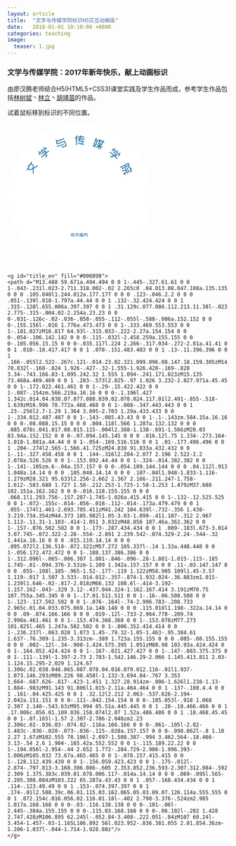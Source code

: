 ```yaml
---
layout: article
title:  "文学与传媒学院标识H5交互动画版"
date:   2018-01-01 10:10:00 +0800
categories: teaching
image:
  teaser: 1.jpg
---
```

<head>

  <meta charset="UTF-8">

  <title>文学与传媒学院：2017年新年快乐</title>

  <style>
#bg_wheel{
    animation-play-state: paused;
}
#bg_wheel:hover{
    animation-play-state: running;
}
#bg_wheel:hover {
	-webkit-animation: wheeling 12s linear alternate infinite;
   -moz-animation: wheeling 12s linear alternate infinite;
   animation: wheeling 12s linear alternate infinite;
}
@keyframes wheeling {
   0% {
       -webkit-transform: rotate(0deg);
       -webkit-transform-origin: 50% 50%;
       -moz-transform: rotate(0deg);
       -moz-transform-origin: 50% 50%;
       transform: rotate(0deg);
       transform-origin: 50% 50%;
    }
    100% {
       -webkit-transform: rotate(-360deg);
       -webkit-transform-origin: 50% 50%;
       -moz-transform: rotate(-360deg);
       -moz-transform-origin: 50% 50%;
       transform: rotate(-360deg);
       transform-origin: 50% 50%;
    }
}

g#bell:hover {
    animation-play-state: paused;
}
g#bell {
    animation-play-state: running;
    -webkit-animation: swinging 1s ease-in-out alternate infinite;
    -moz-animation: swinging 1s ease-in-out alternate infinite;
    animation: swinging 1s ease-in-out alternate infinite;
}
@keyframes swinging {
    0% {
       -webkit-transform: rotate(3deg);
       -webkit-transform-origin: top center;
       -moz-transform: rotate(3deg);
       -moz-transform-origin: top center;
       transform: rotate(3deg);
       transform-origin: top center;
    }
    100% {
       -webkit-transform: rotate(-3deg);
       -webkit-transform-origin: top center;
       -moz-transform: rotate(-3deg);
       -moz-transform-origin: top center;
       transform: rotate(-3deg);
       transform-origin: top center;
    }
}

#gg > stop:nth-child(3) {
    -webkit-animation: waves 4s ease-in-out alternate infinite;
    -moz-animation: waves 4s ease-in-out alternate infinite;
    animation: waves 4s ease-in-out alternate infinite;
}

@keyframes waves {
    0% {
        stop-color: #0d90e1; /*	hsl(203, 89%, 47%) */
    }
    50% {
         stop-color: #0a67a1; /*	hsl(203, 88%, 34%) */
    }
    100% {
         stop-color: #0d90e1;
    }
}
#gg > stop:nth-child(2) {
    -webkit-animation: waves2 4s ease-in-out alternate infinite;
    -moz-animation: waves2 4s ease-in-out alternate infinite;
    animation: waves2 4s ease-in-out alternate infinite;
}

@keyframes waves2 {
    0% {
        stop-color: #0d90e1;
    }
    50% {
         stop-color: #ffffff;
    }
    100% {
         stop-color: #0d90e1;
    }
}

#nfu:hover {
    transform: scale(2); 
}


g#title_zh, g#title_en {
    -webkit-animation: fill_shift 3s linear alternate infinite;
    -moz-animation: fill_shift 3s linear alternate infinite;
    animation: fill_shift 3s linear alternate infinite;
}

@keyframes fill_shift {
    /* lighter 0d90e1  #0a67a1 hsla(203, 88%, 34%, 1.0)  darker #043350 */
    0% {
    fill: hsla(203, 88%, 34%, 1.0);
    }
    50% {
    fill: hsla(23, 88%, 34%, 1.0);
    }
    100% {
    fill: hsla(-157, 88%, 34%, 1.0);
    }
}

  
  </style>
</head>

<body>
<h3>文学与传媒学院：2017年新年快乐，献上动画标识</h3>
<p>由廖汉腾老师结合H5(HTML5+CSS3)课堂实践及学生作品而成，参考学生作品包括<a href="https://treeice.github.io">林树斌</a>丶<a href="http://www.elpsycongroo.cc/">林立</a>丶<a href="https://hujingyin.github.io">胡靖茵</a>的作品。</p>
<p>试着鼠标移到标识的不同位置。</p>
<div id="wcylogo" >
<svg xmlns="http://www.w3.org/2000/svg" viewBox="0 0 120 120" width="65%">
<defs>
        <radialGradient id = "gg" cx = "50%" cy = "60%" r = "50%">
            <stop stop-color = "#0d90e1" offset = "0%"/>
            <stop stop-color = "#0a67a1" offset = "50%"/>
            <stop stop-color = "#043350" offset = "100%"/>
        </radialGradient>
</defs>
<circle id="bg_circle_only" cx="60" cy="60" r="60" fill="#fff"/>
<g id="nfu" fill="#006098">
	<path d="M54.652 92.049v.28l1.303.003-.004 2.216-1.302-.002-.002.431-.34-.002v-.43L53 94.545l.008-2.218 1.303.004.002-.285zm-.343 2.188l.004-1.609h-.964v1.607zm.343-1.607l-.002 1.609h.938l.004-1.609zM59.64 92.952l-1.328-.004-.004.435 1.377 1.372-.272.23-1.288-1.283-1.258 1.28-.272-.213 1.346-1.386v-.435h-1.3v-.33h1.3v-.582l.372.002v.58l1.327.006zM60.64 94.985h-.358l.002-2.163 1.329.004v-.314l-1.342-.002v-.308l1.342.002.002-.146.36.004-.002.142h1.37v.312l-1.37-.004-.002.314h1.344l-.007 2.166h-.542v-.319h.188l.002-1.531-2.316-.002zm1.34-.65l.745.002.003.31-.748-.002v.345l-.36-.005v-.34l-.751-.002v-.31h.751l.004-.287h-.729v-.308l1.027.004.363-.417.34.067-.297.35.37-.002v.308h-.718zm-.612-1.014l.276.231-.346.07-.287-.235zM64.684 93.578l-.428 1.414-.315-.104.445-1.529.062-.71h-.505l.002-.316 1.449.002-.133-.255.352-.08.158.335H67v.317l-2.215-.002-.043.612 2.183.004L66.84 95l-.782-.004-.017-.316.466.002.068-1.104z"/>
</g>
<g id="title">
	<g id="title_zh" fill="#006098">
	<path d="M21.3 42.468l-.062-3.922-1.97 1.127-1.956-1.115-.743 1.31-.569-.325 4.039-7.123.571.324-.743 1.31 1.957 1.115.044 2.274 3.392-1.957.323.563-3.708 2.133.068 4.276zm-3.262-6.63L17 36.11l-.155-.647 1.032-.272zm3.145-.278l-1.642-.935-1.906 3.36 1.642.935 1.948-1.106zM26.993 24.648l-1.23-.134.082-.642 1.23.134zm.137 2.343l-1.102-1.316 6.014-5.053 1.073 1.279-.503.424-.65-.778-5.01 4.209.683.812zm1.944-4.091l-1.229-.133.081-.642 1.23.136zm-.923 3.018l3.588-3.016.562.672-.308 1.691 2.437-2.05.42.507-2.749 2.31 1.386 1.658-1.6 1.346-.42-.506 1.096-.921-.966-1.153-3.01 2.529-.422-.506 3.032-2.546.365-2.023-2.989 2.51zm2.074-4.556l.083-1.238.643.031-.08 1.236zM41.043 14.054l.17.995 6.063-2.145.22.62-6.168 2.182.248 1.393.04.113 6.315-2.235 1.572 4.462-4.012 1.419-.219-.62 3.394-1.203-1.135-3.219-6.316 2.234-.266-.759-.544-3.127zm.077 5.59l5.927-2.097.22.618-5.93 2.099zM58.784 10.88l-.668.905-.105 6.721-.656-.012.09-5.817-.68.903-.522-.4 2.028-2.697zm2.893-.245l-.285.814 2.771.045-.012.656-2.988-.046-.38 1.092 3.506.055-.01.657-3.725-.057-.364 1.044-.002.128 3.49.053-.013.932-1.408 1.432 1.553.324-.138.638-4.796-1.016.146-.636 2.472.52 1.51-1.547-3.481-.053.012-.903.325-.928-1.102-.018.01-.656 1.32.02.381-1.091-1.53-.023.01-.657 1.75.025.36-1.024zM74.699 12.744l-.515 1.317 1.756.69-.24.614-.4-.16-1.377 3.52-.819.394.528 1.348-.602.235-.516-1.305-1.264.602-.282-.583 1.311-.622-.325-.844 1.378-3.518-.414-.165.239-.612.413.165.519-1.317zm-1.297 5.514l1.287-3.291-.743-.294-1.291 3.29.215.553zm2.172 3.502l.742-1.904-2.038.913-.269-.593 2.17-.966-1.7-.665.24-.612 2.037.801.28-.713-1.325-.52 1.007-2.568-.711-.282.236-.61.713.28.259-.663.612.239-.258.663 2.018.795.259-.663.61.24-.259.664.714.277-.24.614-.712-.28-1.005 2.568-1.31-.516-.277.714 2.019.797-.239.61-1.681-.66.928 2.18-.597.254-.871-2.058L76.181 22zm3.01-3.838l.767-1.957-2.018-.793-.77 1.955zm-.682-.632l-.499-1.148.59-.259.498 1.15zM88.296 23.68l3.495 3.129-.581.654-1.717-.065 2.372 2.124-.438.49-2.677-2.396-1.439 1.613-1.557-1.394.438-.487 1.067.954 1.003-1.123-2.931-2.624.438-.49 2.953 2.639 2.048.072-2.91-2.605zm-1.206-.857l1.144-1.28 5.854 5.24-1.112 1.248-.49-.44.676-.756-4.877-4.363-.703.789zm2.292-.472l-.043-1.24.647-.011.043 1.241zm2.027 1.812l-.044-1.238.643-.01.048 1.238zm1.685.923l1.234-.098.062.643-1.232.098zM93.967 36.989l7-3.683 1.092 2.085-2.016 1.061-1.307-.023.291.559-3.04 1.6-.597-1.14.58-.307.293.56 1.88-.99-.329-.621.592-.312 1.47.021 1.297-.682-.481-.924-6.422 3.379zm6.333 5.587l-.629-1.197-1.952 1.028.148.282.88-.162.125.647-1.364.241-.675-1.285 2.534-1.333-.645-1.228-1.84.97-1.22-.546.253-.597.939.416 1.565-.824-.49-.939.579-.305 2.371 4.525zm1.12-1.001l-2.038-3.889.581-.305 2.039 3.887zm-1.086-4.606l1.455-.765.956 1.827.78-.412.305.584-.782.412.952 1.819-1.419.744-.306-.581.84-.441-1.603-3.063-.873.459z"/>
	</g>

	<g id="title_en" fill="#006098">
	<path d="M13.488 59.671a.494.494 0 0 1-.445-.327.61.61 0 0 1-.043-.231l.023-2.711.318.002-.02 2.265c0 .04.013.08.047.108a.135.135 0 0 0 .105.048l1.244.012a.177.177 0 0 0 .123-.046.2.2 0 0 0 .051-.139l.018-1.797a.44.44 0 0 1 .132-.32.424.424 0 0 1 .315-.128l.655.006a.397.397 0 0 1 .31.129c.077.086.112.213.11.38l-.023 2.775-.315-.004.02-2.254a.23.23 0 0 0-.031-.126c-.02-.036-.058-.055-.112-.055l-.588-.006a.152.152 0 0 0-.155.156l-.016 1.776a.473.473 0 0 1-.333.469.553.553 0 0 1-.181.027zM16.817 64.93l-.315.033-.222-2.27a.154.154 0 0 0-.054-.106.142.142 0 0 0-.115-.032l-2.458.259a.155.155 0 0 0-.105.056.15.15 0 0 0-.035.117l.224 2.266-.317.034-.272-2.81a.41.41 0 0 1 .018-.18.417.417 0 0 1 .078-.151.483.483 0 0 1 .13-.11.396.396 0 0 1 .166-.055l2.522-.267c.121-.014.23.02.321.099.096.08.147.18.159.305zM14.431 70.832l-.168-.824 1.926-.427-.32-1.555-1.926.428-.169-.828 3.34-.743.166.83-1.095.242.32 1.555 1.094-.241.171.823zM15.135 73.468a.469.469 0 0 1 .283-.573l2.825-.97 1.026 3.232-2.827.971a.45.45 0 0 1-.172.022.461.461 0 0 1-.29-.15.422.422 0 0 1-.087-.154zm.566.219a.16.16 0 0 0-.1.196l.427 1.342c.014.04.038.07.077.088.039.02.078.024.117.01l2.491-.855-.518-1.639zM16.996 78.772a.468.468 0 0 1-.008-.347.443.443 0 0 1 .23-.256l2.7-1.29 1.364 3.095-2.703 1.29a.433.433 0 0 1-.334.012.487.487 0 0 1-.143-.085.43.43 0 0 1-.1-.143zm.584.15a.16.16 0 0 0-.08.088.15.15 0 0 0 .004.118l.566 1.287a.132.132 0 0 0 .085.078c.041.017.08.015.115-.004l2.388-1.138-.691-1.566zM20.03 83.94a.152.152 0 0 0-.07.094.145.145 0 0 0 .016.12l.75 1.334-.273.164-1.018-1.801a.44.44 0 0 1-.054-.169.516.516 0 0 1 .01-.177.496.496 0 0 1 .204-.274l2.565-1.566.41.725zM24.838 91.833a.432.432 0 0 1-.11-.327.458.458 0 0 1 .144-.316l2.204-2.077 2.196 2.522-2.2 2.078a.526.526 0 0 1-.153.092.44.44 0 0 1-.324-.014.382.382 0 0 1-.141-.105zm.6-.04a.157.157 0 0 0-.054.109.144.144 0 0 0 .04.112l.913 1.048a.14.14 0 0 0 .105.048.14.14 0 0 0 .107-.04l1.948-1.833-1.116-1.279zM28.321 95.633l2.256-2.662 2.367 2.166-.211.247-1.758-1.612-.583.688 1.727 1.58-.212.253-1.725-1.58-1.253 1.479zM37.608 102.151a.162.162 0 0 0-.016.118.155.155 0 0 0 .068.1l1.293.756-.157.287-1.745-1.026a.415.415 0 0 1-.132-.12.525.525 0 0 1-.072-.155c-.014-.056-.018-.112-.014-.173a.479.479 0 0 1 .055-.174l1.461-2.693.705.411zM41.242 104.639l-.732-.356 1.438-3.219.734.354zM44.373 105.982l1.05-3.03-1.099-.411.107-.312 2.967 1.113-.11.31-1.103-.414-1.051 3.032zM48.856 107.46a.362.362 0 0 1-.157-.076.502.502 0 0 1-.173-.287.434.434 0 0 1 .009-.183l.673-3.014 3.07.745-.072.322-2.28-.554-.2.891 2.239.542-.074.329-2.24-.544-.32 1.441a.16.16 0 0 0 .015.119.14.14 0 0 0 .095.072l2.136.518-.072.322zM57.272 105.337l-.14 1.33a.448.448 0 0 1-.056.172.472.472 0 0 1-.108.137.386.386 0 0 1-.312.096l-.065-.006.307 1.801-.846-.096-.28-1.801-1.015-.115-.185 1.745-.81-.094.376-3.53zm-1.109 1.342a.157.157 0 0 0 .11-.03.147.147 0 0 0 .055-.108l.105-.965-1.52-.177-.119 1.122zM58.905 109l1.45-3.57 1.119-.017 1.507 3.533-.914.012-.357-.874-1.932.024-.36.883zm1.015-1.239l1.646-.02-.817-2.018zM66.132 108.6l-.414-3.192-1.157.162-.043-.329 3.12-.437.044.324-1.162.167.414 3.191zM70.75 107.755a.345.345 0 0 1-.17.01.511.511 0 0 1-.16-.06.508.508 0 0 1-.123-.117.502.502 0 0 1-.076-.164l-.74-2.996.783-.208.733 2.965c.01.04.033.075.069.1a.148.148 0 0 0 .115.018l1.198-.322a.14.14 0 0 0 .09-.074.166.166 0 0 0 .019-.12l-.733-2.964.778-.209.74 2.998a.461.461 0 0 1-.153.474.368.368 0 0 1-.153.078zM77.273 101.825l.465 1.247a.502.502 0 0 1-.006.352.414.414 0 0 1-.236.237l-.063.028 1.073 1.45-.79.32-1.05-1.463-.95.384.61 1.637-.76.309-1.235-3.313zm-.389 1.723a.155.155 0 0 0 .085-.08.155.155 0 0 0 .002-.12l-.34-.908-1.424.575.395 1.051zM80.98 103.93a.424.424 0 0 1-.164.052.424.424 0 0 1-.167-.021.427.427 0 0 1-.147-.083.375.375 0 0 1-.111-.139l-1.397-2.73 2.783-1.542.146.29-2.066 1.145.413.811 2.03-1.124.15.295-2.029 1.124.67 1.306c.02.038.046.065.087.078.04.016.079.012.116-.01l1.937-1.073.146.293zM89.226 98.458l-1.132-3.694.84-.767 3.353 1.664-.687.626-.817-.423-1.451 1.327.28.914zm-.006-1.626l1.238-1.13-1.884-.983zM91.143 91.806l1.815-2.11a.464.464 0 0 1 .137-.108.4.4 0 0 1 .161-.04.425.425 0 0 1 .32.12l2.212 2.063-.537.626-2.194-2.042a.151.151 0 0 0-.111-.042.154.154 0 0 0-.105.053l-.918 1.068 2.307 2.148-.543.63zM95.994 85.51a.445.445 0 0 1 .28-.18.466.466 0 0 1 .17.006c.056.01.109.036.158.074l2.07 1.52a.486.486 0 0 1 .18.468.45.45 0 0 1-.07.165l-1.57 2.307-2.786-2.048zm2.23 2.306c.02-.036.03-.074.02-.116a.166.166 0 0 0-.061-.105l-2.02-1.483c-.036-.028-.073-.036-.115-.028a.157.157 0 0 0-.098.062l-.8 1.18 2.27 1.67zM102.555 78.106l-2.097-1.508.387-.994 3.462.564-.18.466-3.13-.54 2.6 1.904-.165.42a.552.552 0 0 1-.115.189.22.22 0 0 1-.194.056l-2.954-.44 2.652 1.772-.284.729-2.906-1.996.393-1.006zM105.032 73.67a.465.465 0 0 1-.078.157.415.415 0 0 1-.128.112.439.439 0 0 1-.156.059.423.423 0 0 1-.175-.012l-2.874-.797.813-3.168.306.086-.605 2.353.852.236.593-2.307.312.084-.592 2.309 1.375.383c.039.01.078.006.117-.014a.14.14 0 0 0 .069-.095l.565-2.205.308.084zM103.222 65.287a.43.43 0 0 1 .057-.168.434.434 0 0 1 .114-.123.49.49 0 0 1 .153-.074.397.397 0 0 1 .174-.01l2.508.39c.06.01.115.03.162.065.05.03.09.07.126.114a.555.555 0 0 1 .072.154c.016.056.02.116.01.18l-.402 2.798-3.376-.524zm2.985 1.017a.168.168 0 0 0-.03-.116.138.138 0 0 0-.101-.06l-2.445-.384a.155.155 0 0 0-.115.03.168.168 0 0 0-.06.102l-.202 1.428 2.747.428zM106.895 62.245l-.052.84-3.408-.222.051-.84zM107 60.24l-3.454-1.457-.03-1.165L106.892 56l.023.952-.836.381.055 2.01.854.36zm-1.206-1.037l-.044-1.714-1.928.88z"/>
	</g>
</g>

<g id="wave_word" fill="url(#gg)">
    <path id="wave_word_left" d="M39.748 30.87c3.316-2.216 9.106-4.376 11.734-4.627.479-1.58 1.24-3.839 2.018-5.243-19.01 1.736-33.966 18.918-34 39.888-.016 9.043 2.747 17.39 7.41 24.112-12.617-35.765 5.877-49.467 12.838-54.13"/>
    <path id="wave_word_right" d="M100.5 61.651c.04-20.4-14.67-37.358-34-40.651.765 1.495 1.535 3.644 2.02 5.125 2.747.667 9.581 3.635 12.87 6.456C88.807 38.948 105.632 53.52 93.233 85c4.568-6.627 7.25-14.672 7.267-23.349"/>
</g>

<g id="bg_wheel"> 
    <circle id="bg_circle" cx="60" cy="60" r="60" fill="#fff" fill-opacity="0"/>
	<g id="wheel">
		<path id="wheel_outer" d="M116.97 58.148c-.476-14.564-6.422-28.245-16.738-38.524C89.966 9.394 76.353 3.505 61.912 3.029a61.552 61.552 0 0 0-3.77 0c-15.209.5-29.322 6.886-39.737 17.993C7.997 32.139 2.535 46.632 3.031 61.848c.476 14.566 6.416 28.246 16.736 38.524 10.269 10.229 23.877 16.124 38.324 16.597 1.242.04 2.511.044 3.76-.004 15.221-.488 29.328-6.884 39.735-17.987 10.417-11.11 15.87-25.611 15.384-40.83m-1.514 2.825c-.03 1.234-.065 2.506-.19 3.763a55.224 55.224 0 0 1-.498 4.113l-.066.42-2.274-.363.055-.404.13-.879c.055-.369.11-.758.156-1.134l-.614-.067c-.165 1.278-.342 2.579-.62 3.87-.235 1.25-.56 2.584-1.008 4.158l.598.174c.158-.528.29-1.067.424-1.597l.19-.763 2.235.547-.097.406c-.271 1.222-.648 2.44-1.007 3.612l-.112.373-.434-.136.428.155-.257.732c-.36 1.037-.736 2.112-1.192 3.15l-.157.376-2.139-.874.171-.4c.262-.605.509-1.238.731-1.868l-.575-.205c-.42 1.174-.909 2.328-1.51 3.664l-.404-.184.404.189a59.396 59.396 0 0 1-1.923 3.801l.53.302c.187-.336.367-.677.546-1.01.13-.26.272-.518.41-.774l.197-.36 2.048 1.047-.192.382a55.048 55.048 0 0 1-2.078 3.694 50.01 50.01 0 0 1-2.295 3.454l-.24.336-1.89-1.345.269-.343c.334-.442.646-.915.939-1.377.068-.091.132-.184.19-.284l-.509-.33a50.773 50.773 0 0 1-2.492 3.456l-.493-.38.493.38a58.21 58.21 0 0 1-2.769 3.25l.447.41 1.626-1.815 1.75 1.505-.283.324c-.847.956-1.838 2.081-2.897 3.11v-.006c-.952.982-1.961 1.887-2.943 2.755l-.318.279-1.52-1.756.331-.276c.4-.329.788-.688 1.159-1.04.107-.104.216-.203.327-.308l-.418-.435a61.418 61.418 0 0 1-2.993 2.593 67.51 67.51 0 0 1-3.41 2.514l.337.502c.123-.083.239-.166.364-.249.425-.292.868-.59 1.28-.9l.34-.254 1.38 1.868-.848.6c-.948.662-1.926 1.356-2.946 1.963-1.005.657-2.074 1.24-3.103 1.81l-.846.462-1.076-2.042 2.137-1.183-.311-.522c-1.069.599-2.28 1.26-3.521 1.83-1.463.7-2.72 1.239-3.908 1.68l.214.578c.618-.236 1.25-.475 1.86-.753l.393-.178.9 2.127-.373.168c-1.25.566-2.563 1.023-3.828 1.473l-.146.047-.116-.339.108.34a49.34 49.34 0 0 1-3.975 1.167l-.402.104-.573-2.228.395-.112c.283-.08.57-.152.855-.231.367-.09.738-.182 1.108-.296l-.185-.598c-1.614.472-2.907.799-4.125 1.042-1.246.276-2.596.495-4.21.7l.072.615c.544-.065 1.08-.15 1.613-.238l.793-.123.371 2.272-.402.075c-1.218.22-2.462.352-3.67.48l-.542.056v-.008c-.296.026-.587.046-.88.067-1.038.07-2.111.146-3.175.134l-.412-.004-.037-2.311.441.008c.658.006 1.34-.029 2-.067l-.038-.607c-1.195.07-2.402.067-3.574.067l-.361-.004v.002a59.802 59.802 0 0 1-4.253-.27l-.064.607.438.038c.526.049 1.049.101 1.567.138l.427.026-.151 2.317-.437-.038c-.32-.03-.632-.059-.956-.082-1.028-.09-2.095-.176-3.148-.355v.01c-1.312-.172-2.614-.434-3.88-.686l-.62-.122.493-2.258 2.388.466.11-.599c-1.287-.247-2.597-.503-3.887-.856-1.565-.406-2.874-.795-4.077-1.224l-.196.58c.666.236 1.29.445 1.906.615l.412.118-.672 2.208-.398-.112c-1.195-.337-2.37-.773-3.509-1.197l-.505-.19.144-.395-.159.39c-1.156-.466-2.497-1.022-3.793-1.664l-.38-.185 1.002-2.065.373.167.672.314c.379.183.77.376 1.164.532l.243-.564a45.46 45.46 0 0 1-3.83-1.863 42.683 42.683 0 0 1-3.675-2.164l-.338.518c.57.381 1.154.722 1.716 1.053l.37.215-1.177 1.982-.367-.203c-1.082-.624-2.118-1.314-3.13-2l-.367-.248-.012.006-.595-.443c-.898-.649-1.828-1.328-2.693-2.067l-.315-.268 1.453-1.783.325.274c.483.39 1.02.832 1.579 1.242l.369-.497a46.043 46.043 0 0 1-3.07-2.51 53.328 53.328 0 0 1-3.07-2.916l-.445.432c.272.27.538.545.814.806.21.203.424.41.63.613l.293.3-1.597 1.653-.303-.29a53.94 53.94 0 0 1-2.88-2.976l.367-.335-.373.329c-.923-1.043-1.826-2.083-2.655-3.185l-.25-.33 1.838-1.416.25.35c.39.536.828 1.047 1.256 1.548l.002.006.466-.387c-.802-.951-1.554-1.953-2.43-3.136l.396-.28-.395.28a58.013 58.013 0 0 1-2.337-3.566l-.528.302 1.288 2.073-1.936 1.264-.427-.679c-.667-1.077-1.353-2.183-1.96-3.321h-.003c-.59-1.027-1.098-2.106-1.589-3.143l-.451-.96 2.122-.95.165.39c.208.469.452.946.676 1.408.068.134.132.269.196.396l.542-.274c-.564-1.104-1.102-2.323-1.754-3.877l.423-.178-.425.166a62.817 62.817 0 0 1-1.423-4.006l-.577.168c.05.143.092.282.131.428.161.499.318 1 .493 1.493l.14.394-2.192.775-.354-1.07c-.348-1.067-.707-2.17-.99-3.294l.003.008c-.336-1.176-.588-2.365-.833-3.529l-.194-.935 2.268-.428.507 2.382.595-.142c-.274-1.272-.544-2.562-.727-3.867-.243-1.618-.397-2.972-.473-4.228l-.617.038c.04.607.097 1.25.195 1.996l.047.426-2.296.248-.057-.408c-.132-1.035-.189-2.083-.245-3.092-.02-.352-.037-.696-.061-1.039l.428-.026-.433.002c0-.376.002-.75-.004-1.122-.016-.984-.027-2.008.036-3.023l.027-.404 2.315.085-.039.434a38.62 38.62 0 0 0-.045 2.012l.614-.008c-.01-1.29.069-2.594.153-3.852l.002-.104.38.022-.38-.026c.103-1.294.266-2.678.505-4.23l-.601-.109-.36 2.415-2.283-.278.15-1.091c.168-1.158.341-2.345.592-3.514.196-1.089.474-2.175.742-3.223.079-.27.146-.538.212-.81l.103-.418 2.235.627-.108.408c-.143.5-.267 1.01-.389 1.523-.039.142-.072.288-.105.428l.589.138c.309-1.26.684-2.611 1.156-4.098l.442.143-.442-.154c.546-1.59 1.014-2.842 1.5-3.989l-.566-.235c-.05.135-.115.278-.165.413-.202.476-.41.968-.583 1.45l-.144.403-2.173-.824.32-.803c.436-1.13.9-2.28 1.443-3.398.542-1.216 1.18-2.4 1.797-3.548l.278-.518 2.011 1.118-1.133 2.156.544.27c.624-1.177 1.245-2.335 1.943-3.457a46.524 46.524 0 0 1 2.344-3.515l-.497-.37c-.4.552-.79 1.088-1.145 1.65l-.23.365-1.92-1.292.224-.35c.65-1.011 1.382-1.982 2.097-2.924l.328-.431.316.24-.311-.248a54.62 54.62 0 0 1 2.678-3.163l.287-.302 1.697 1.545-.265.31a30.98 30.98 0 0 1-.585.653c-.258.28-.52.565-.763.863l.478.398c.815-.962 1.702-1.965 2.67-2.922.905-.945 1.923-1.9 3.11-2.922l-.401-.474c-.414.35-.818.727-1.214 1.091l-.59.55-1.57-1.682.298-.292c.896-.855 1.852-1.658 2.78-2.433l.426-.355.25.298-.238-.311.618-.468c.872-.674 1.776-1.36 2.716-1.983l.35-.227 1.304 1.903-.352.24c-.538.363-1.104.742-1.644 1.161l.375.492a43.133 43.133 0 0 1 3.515-2.392 45.454 45.454 0 0 1 3.71-2.102l-.282-.563c-.383.188-.762.404-1.13.61-.209.12-.427.239-.645.359l-.363.199-1.131-2 .363-.219c1.194-.681 2.427-1.29 3.69-1.909l.029-.016a.135.135 0 0 0 .049-.02l.57-.256c1.025-.458 2.088-.933 3.176-1.315l.385-.14.82 2.165-.408.145c-.64.222-1.268.485-1.856.742l.242.56c1.221-.533 2.48-.98 3.676-1.4 1.213-.417 2.523-.796 4.086-1.202l-.146-.594-2.353.624-.642-2.217 1.106-.292c1.081-.29 2.195-.586 3.314-.801 1.018-.24 2.06-.404 3.072-.559.34-.052.67-.104 1.015-.156l.419-.073.312 2.293-2.409.387.108.599a46.845 46.845 0 0 1 3.935-.522l.027.339-.027-.339c1.352-.12 2.796-.232 4.255-.236l-.012-.609a26.477 26.477 0 0 0-1.997.066l-.434.028-.114-2.306.405-.027c1.11-.087 2.23-.077 3.32-.075l.921.002v.416l.02-.416.4.016c1.222.048 2.485.1 3.734.241l.414.047-.228 2.29-.804-.075a31.303 31.303 0 0 0-1.62-.13l-.034.625c1.63.097 2.989.228 4.247.428 1.24.162 2.541.398 4.185.767l.144-.607c-.37-.089-.752-.162-1.115-.23a12.137 12.137 0 0 1-.866-.174l-.404-.077.418-2.264.414.071c1.228.22 2.502.51 4.144.94 1.384.381 2.639.74 3.867 1.193l.393.143-.762 2.185-.405-.152c-.595-.232-1.233-.416-1.842-.607l-.059-.014-.173.588c1.259.371 2.49.828 3.737 1.292a59.625 59.625 0 0 1 3.878 1.7l.273-.545-2.203-1.035L82 9.045l.387.182c.241.118.493.232.738.35.974.453 1.997.936 2.967 1.47 1.03.534 2.032 1.139 3.004 1.733l.95.57-1.242 1.96-.357-.22c-.442-.288-.903-.555-1.356-.825-.125-.072-.25-.149-.379-.223l-.3.53a57.396 57.396 0 0 1 3.356 2.124l-.254.362.254-.362c1.316.93 2.413 1.745 3.407 2.56l.383-.47c-.111-.09-.231-.186-.346-.284-.393-.323-.799-.665-1.22-.955l-.358-.248 1.403-1.856.332.255c1.076.818 2.213 1.713 3.286 2.68 1.09.942 2.16 1.996 3.012 2.843l.3.302-1.643 1.614-1.75-1.7-.414.445a57.387 57.387 0 0 1 2.971 3.057l-.294.262.294-.262a53.457 53.457 0 0 1 2.718 3.29l.481-.37a23.904 23.904 0 0 1-.198-.266 24.504 24.504 0 0 0-1.036-1.306l-.29-.327 1.798-1.477.27.323a49.864 49.864 0 0 1 2.505 3.296h.004a58.802 58.802 0 0 1 2.266 3.475l.216.36-1.975 1.187-.22-.35c-.164-.246-.311-.494-.466-.747a45.763 45.763 0 0 0-.603-.97l-.523.34c.655 1.025 1.384 2.19 2.017 3.37h.004a44.368 44.368 0 0 1 1.893 3.82l.57-.249c-.3-.68-.61-1.312-.865-1.813l-.192-.388 2.07-1.016.19.365c.506.982.946 2 1.362 2.99.117.265.233.522.348.789l-.375.162.383-.14c.096.26.192.519.292.784.385 1.01.775 2.055 1.088 3.118l.118.394-2.192.702-.132-.41a36.353 36.353 0 0 0-.634-1.908l-.575.213c.397 1.08.772 2.262 1.197 3.78.408 1.438.717 2.88.966 4.15l.609-.111c-.075-.377-.16-.755-.234-1.12-.066-.284-.127-.578-.189-.86l-.082-.4 2.25-.518.09.414c.357 1.625.619 2.952.786 4.177.222 1.328.342 2.686.463 3.993l.045.541-2.323.172-.016-.434a27.36 27.36 0 0 0-.157-1.55 37.958 37.958 0 0 0-.051-.443l-.593.075c.16 1.404.239 2.814.32 4.242l-.407.021.406-.006c.014 1.44.027 2.85-.047 4.256l.607.039c.01-.153.016-.304.018-.449.026-.512.056-1.044.052-1.56l-.006-.432 2.326.025z" fill="#006098"/>
		<path id="wheel_inner" d="M86.274 104.977l.364-.207 1.17 2-2.185 1.207.297.558.095-.055c1.027-.561 2.09-1.145 3.089-1.79l.22.341-.212-.35c1.006-.597 1.975-1.284 2.915-1.947l.138-.104-.361-.509c-.328.246-.658.464-.983.687-.237.164-.475.33-.716.495l-.354.243-1.293-1.935.358-.235a57.16 57.16 0 0 0 3.747-2.738l.006.002c1.066-.882 2.187-1.834 3.24-2.845l.306-.29 1.605 1.69-.328.292c-.211.19-.423.392-.633.586-.284.265-.575.54-.875.806l.403.468a43.745 43.745 0 0 0 2.616-2.455c.92-.902 1.809-1.882 2.582-2.76l-.477-.415-1.665 1.856-1.693-1.591.283-.308c1.216-1.316 2.178-2.436 3.029-3.524 1.066-1.381 1.952-2.615 2.699-3.772l.23-.364 1.944 1.27-.237.36c-.143.206-.283.428-.42.634-.236.35-.472.717-.73 1.075l.509.36a53.671 53.671 0 0 0 2.018-3.075l.388.234-.388-.234a54.374 54.374 0 0 0 1.865-3.296l-.56-.293c-.077.137-.146.27-.217.405-.243.466-.498.944-.77 1.414l-.207.372-2.009-1.143.198-.368a54.797 54.797 0 0 0 2.114-4.135l.004-.002c.658-1.481 1.192-2.731 1.63-4.016l.137-.415 2.179.786-.13.395c-.227.654-.472 1.301-.729 1.941l.573.24c.382-.894.698-1.83 1.015-2.738l.259-.736.106-.366c.318-1.03.645-2.1.904-3.172l-.607-.147c-.168.658-.34 1.345-.552 2.013l-.128.388-2.216-.656.125-.397c.51-1.736.86-3.17 1.108-4.502.302-1.425.49-2.872.674-4.273l.05-.415 2.295.26-.053.42c-.052.541-.133 1.076-.202 1.597-.029.157-.05.308-.07.455l.622.1c.2-1.31.344-2.484.425-3.56l-.006-.003c.135-1.25.168-2.533.198-3.775h-.619c-.004.394-.027.796-.041 1.185-.019.286-.028.572-.044.859l-.012.437-2.323-.13.018-.425c.099-1.524.093-3.067.073-4.633-.085-1.57-.172-3.105-.368-4.635l-.053-.42 2.31-.281.042.432c.026.289.067.577.098.863.043.384.089.786.126 1.184l.613-.05c-.115-1.206-.23-2.444-.43-3.645l.421-.072-.42.06a50.253 50.253 0 0 0-.691-3.722l-.615.139c.034.151.064.306.098.46.108.51.223 1.033.326 1.57l.07.413-2.273.415-.077-.41c-.272-1.356-.596-2.947-1.052-4.522l.527-.147-.527.147c-.463-1.692-.876-2.966-1.328-4.13l-.151-.405 2.167-.804.154.385c.263.668.49 1.328.686 1.965l.604-.188c-.293-.907-.629-1.807-.955-2.683-.105-.265-.2-.523-.294-.78-.115-.268-.23-.524-.34-.79-.366-.852-.748-1.742-1.165-2.577l-.568.278c.271.54.58 1.203.868 1.883l.154.386-2.116.927-.168-.393a45.688 45.688 0 0 0-2.033-4.138c-.7-1.32-1.52-2.615-2.235-3.726l-.231-.36 1.93-1.27.225.355c.307.447.591.907.872 1.363.079.128.156.257.239.39l.54-.318a49.166 49.166 0 0 0-1.96-3.006c-.691-.991-1.44-1.978-2.279-3.022l-.483.388c.279.339.544.689.793 1.036.158.192.307.394.467.6l.265.347-1.865 1.388-.257-.345c-.824-1.125-1.76-2.263-2.93-3.592l-.003.008c-.925-1.038-1.956-2.09-3.255-3.322l-.3-.294 1.582-1.696 1.786 1.737.452-.435c-.95-.946-1.78-1.753-2.677-2.525l.267-.313-.283.308c-.941-.857-1.953-1.653-2.914-2.405l-.372.497c.313.241.623.504.928.745.221.182.435.366.674.542l.344.269-1.49 1.807-.327-.276c-1.07-.903-2.25-1.791-3.702-2.81h.004a54.764 54.764 0 0 0-3.678-2.308l-.373-.22 1.157-2.017.374.228c.245.154.498.3.749.45.338.198.682.397 1.012.6l.338-.516-.22-.137c-.96-.578-1.953-1.185-2.962-1.7l.192-.384-.214.376c-.953-.537-1.962-1.017-2.94-1.474a4.494 4.494 0 0 1-.35-.162l-.255.58 2.256 1.061-1.035 2.08-.374-.188a60.15 60.15 0 0 0-4.214-1.865c-1.38-.514-2.73-1.009-4.116-1.4l-.409-.122.662-2.227.874.261c.49.154 1.002.308 1.504.478l.204-.587c-1.118-.385-2.268-.712-3.535-1.062a53.897 53.897 0 0 0-3.59-.83l-.112.625c.148.025.293.061.445.09.518.1 1.062.196 1.593.345l.396.109-.526 2.237-.414-.096c-1.825-.415-3.234-.68-4.555-.851l.045-.38-.055.38c-1.347-.213-2.812-.351-4.616-.446l-.423-.027.122-2.296.405.01c.7.016 1.4.078 2.079.148l.065-.635a60.645 60.645 0 0 0-3.295-.195l-.381-.02c-.313.002-.623 0-.94-.002-.94 0-1.904-.008-2.849.041l.023.627c.72-.035 1.416-.04 2.077-.039h.421l.018 2.323-.433-.002c-1.572-.016-3.16.104-4.635.227-1.29.12-2.697.317-4.307.59l-.415.077-.409-2.293 2.465-.384-.081-.627c-.206.033-.411.06-.604.09-.994.15-2.035.312-3.019.553l-.1-.423.082.427c-1.105.21-2.22.506-3.294.794l-.283.072.179.603 2.408-.637.546 2.255-.407.105c-1.718.44-3.129.84-4.427 1.285-1.316.46-2.718.962-4.052 1.563l-.392.177-.917-2.128.376-.17c.605-.269 1.25-.547 1.918-.794l-.23-.588c-.915.347-1.84.761-2.73 1.158l-.643.282c-1.123.552-2.232 1.095-3.29 1.69l.31.553c.09-.05.185-.106.279-.155.504-.284 1.02-.572 1.56-.826l.37-.169 1.04 2.055-.376.192a48.506 48.506 0 0 0-4.04 2.276l-.23-.366.218.372a42.413 42.413 0 0 0-3.813 2.615l-.344.261-1.388-1.842.324-.26a28.76 28.76 0 0 1 1.679-1.22l-.355-.522c-.805.55-1.587 1.15-2.34 1.727l-.618.471-.417.353a50.152 50.152 0 0 0-2.45 2.124l.427.456c.502-.46 1.013-.936 1.558-1.375l.324-.259 1.493 1.755-.321.282a45.207 45.207 0 0 0-3.392 3.152l-.33-.308.322.323c-1.062 1.042-2.027 2.161-2.917 3.213l-.274.325-1.764-1.47.253-.33c.334-.436.706-.847 1.068-1.236.096-.11.192-.224.295-.333l-.473-.424a56.27 56.27 0 0 0-2.357 2.811l-.34.437c-.618.823-1.267 1.669-1.842 2.545l.518.35c.384-.567.789-1.12 1.203-1.683l.253-.339 1.863 1.38-.251.342a46.418 46.418 0 0 0-2.593 3.843c-.755 1.217-1.422 2.484-2.106 3.773l-.188.368-2.077-1.034 1.17-2.204-.543-.308c-.566 1.052-1.135 2.122-1.625 3.203-.554 1.124-1.026 2.317-1.475 3.468l-.006.014.58.219c.146-.374.296-.742.45-1.099.116-.27.22-.537.33-.804l.16-.405 2.14.923-.167.388c-.54 1.236-1.048 2.582-1.645 4.34a52.231 52.231 0 0 0-1.24 4.466l-.104.411-2.257-.52.103-.418c.067-.282.139-.562.21-.845.095-.386.188-.768.288-1.15l-.6-.172c-.035.132-.064.265-.11.397-.261 1.04-.537 2.12-.728 3.176l-.433-.072.427.092c-.253 1.15-.413 2.338-.587 3.497l-.031.231.62.076.362-2.461 2.294.383-.067.413a54.158 54.158 0 0 0-.562 4.613l-.006.101c-.087 1.39-.178 2.828-.143 4.241l.008.425-2.321.012.004-.413a26.41 26.41 0 0 1 .01-2.072l-.622-.031c-.038.858-.03 1.72-.019 2.56.002.373.014.743.012 1.116.024.351.04.697.065 1.052.038.87.087 1.759.186 2.633l.625-.063a27.3 27.3 0 0 1-.16-2.077l-.016-.41 2.31-.145.015.437c.071 1.357.23 2.817.497 4.609.195 1.417.508 2.846.798 4.223l.095.412-.4.115-1.85.429-.522-2.436-.614.119.02.1c.247 1.148.488 2.334.823 3.485.272 1.103.633 2.212.99 3.285l.084.249.588-.21c-.125-.374-.25-.75-.364-1.128-.083-.286-.178-.553-.27-.831l-.134-.421 2.224-.66.129.405c.4 1.34.902 2.77 1.523 4.367.717 1.729 1.313 3.032 1.925 4.235l.196.376-2.073 1.06-.19-.397c-.123-.261-.253-.524-.378-.78a36.27 36.27 0 0 1-.522-1.067l-.566.257.083.183c.49 1.028 1 2.1 1.568 3.098l-.4.23.413-.22c.586 1.118 1.26 2.207 1.924 3.263l.522-.342-1.309-2.127 2.002-1.172.217.356a60.653 60.653 0 0 0 2.53 3.898c.962 1.307 1.785 2.388 2.678 3.419l.277.327-1.764 1.503-.566-.662c-.336-.412-.69-.83-1.027-1.256l-.49.376c.739.966 1.54 1.881 2.374 2.821.83.936 1.692 1.823 2.55 2.662l.436-.457c-.106-.111-.218-.22-.322-.327a24.487 24.487 0 0 1-1.143-1.157l-.274-.306 1.665-1.587.299.308a52.476 52.476 0 0 0 3.324 3.19h.004a44.2 44.2 0 0 0 3.373 2.735l.342.247-1.376 1.853-.338-.235c-.579-.409-1.135-.85-1.641-1.271l-.403.49c.761.617 1.57 1.212 2.35 1.788l.532.384.42.282a61.87 61.87 0 0 0 2.732 1.771l.326-.543a36.024 36.024 0 0 1-1.758-1.11l-.342-.24 1.268-1.933.352.233c1.384.924 2.685 1.7 3.99 2.376l-.2.374.206-.376c1.222.676 2.551 1.31 4.178 2.01l.39.173-.902 2.115-.38-.146a24.78 24.78 0 0 1-1.62-.72c-.09-.045-.19-.098-.28-.14l-.276.58a71.86 71.86 0 0 0 3.375 1.456l.51.188c1.002.366 2.033.754 3.073 1.073l.18-.6a38.782 38.782 0 0 1-1.967-.672l-.384-.145.778-2.181.405.145c1.28.48 2.69.914 4.423 1.365l-.064.251.064-.25c1.374.371 2.792.643 4.174.904l.486.094-.382 2.286-2.45-.478-.137.614c1.191.235 2.417.48 3.625.63l-.046.403.065-.4c1.029.167 2.085.259 3.12.344.168.012.359.031.534.05l.035-.622c-.4-.035-.792-.071-1.178-.114a45.73 45.73 0 0 1-.865-.082l-.435-.039.257-2.309.42.047c1.391.16 2.889.27 4.592.315h.388c1.303.002 2.652.004 3.963-.1l.427-.028.139 2.32-.566.033c-.627.043-1.274.078-1.92.084l.008.629c.904-.01 1.817-.078 2.705-.135.332-.024.658-.04.983-.067l.436-.043c1.054-.117 2.143-.232 3.209-.407l-.101-.625c-.668.107-1.372.222-2.062.284l-.416.03-.263-2.283.423-.057c1.792-.212 3.245-.437 4.572-.74l.102.438-.09-.441c1.306-.252 2.698-.606 4.495-1.15l.395-.116.679 2.203-.386.124c-.52.19-1.056.327-1.568.454-.147.035-.29.08-.442.112l.156.622a55.383 55.383 0 0 0 3.53-1.06l.138-.049c1.131-.392 2.298-.806 3.415-1.279l-.251-.576c-.6.251-1.216.482-1.811.703l-.512.19-.803-2.177.396-.143c1.29-.465 2.645-1.04 4.269-1.805l.36.76-.355-.76c1.364-.64 2.705-1.382 3.855-2.03m-24.613 5.59c-1.121.04-2.247.04-3.357.005-26.532-.87-47.996-22.36-48.865-48.937C9 48.135 13.85 35.261 23.086 25.401 32.331 15.534 44.855 9.865 58.36 9.424a53.74 53.74 0 0 1 3.354-.002c26.538.866 48.004 22.363 48.863 48.93.437 13.512-4.408 26.38-13.64 36.244-9.247 9.866-21.777 15.533-35.276 15.972" fill="#006098"/>
	</g>
</g>
<g id="bell">
<path id="yoke" d="M60.194 30c.114-.175.264-.34.452-.468L65 26.688c-.86-2.424-2.133-5.36-2.657-5.89-1.194-1.08-3.436-1.063-4.806.048-.515.494-1.721 3.26-2.537 5.559l4.734 3.126c.193.13.346.294.46.469" fill="#0a67a1"/>
	<g id="bell_body">
		<path id="bell_bottom" d="M29.07 88.869s14.505-15.943 25.046-15.696C70.606 73.565 89 87.927 89 87.927s-24.333-5.782-36.019-5.408c-9.105.293-23.91 6.35-23.91 6.35" fill="#00487a"/>
		<path id="bell_text_inner" fill="#0a67a1" d="M62.269 60.383l3.936.008-.003 1.599-3.937-.008zM58.84 54.749l4.374.006-.004 3.308-4.375-.005zM65.33 54.77l4.503.006-.005 3.313-4.502-.006zM58.83 49.285l4.377.008-.006 3.314-4.377-.007z M65.34 49.293l4.502.011-.009 3.32-4.502-.013z"/>
		<path id="bell_rest" d="M67.76 29.197l-2.633 1.97c2.521.846 5.977 2.433 8.346 5.246 3.865 4.594 8.632 17.827 8.839 18.385l-2.818 1.795c-.048-.132-4.814-13.998-8.326-18.169-3.317-3.943-9.696-5.053-9.762-5.066a1.48 1.48 0 0 1-1.074-.756 1.479 1.479 0 0 1-1.092.758c-.071.014-7.045 1.1-10.373 5.023-3.545 4.18-9.611 17.85-9.666 17.984l-2.62-1.702c.23-.553 6.131-13.748 9.994-18.306 2.424-2.861 6.19-4.445 8.897-5.261l-2.953-2.229c-3.6.415-8.433 1.523-9.806 3.417C36.343 41.024 30.784 76.449 29 88.869c14.891-13.345 22.413-15.32 26.542-14.852 7.986.895 22.46 7.672 33.457 13.91C87.3 73.767 83.03 42.611 77.455 34.02c-1.282-1.973-6.024-3.807-9.695-4.822M52.954 70.515l-2.125-.144 1.18-17.985-2.367-.004-1.88 17.788-2.115-.234 1.983-18.752 1.056-.964 3.468.006.355-5.562-4.56-.008.003-2.164 5.7.012 1.057 1.15zm20.5-.043l-9.224-.018-9.044-.018.006-2.16 7.974.019.002-1.066-5.45-.012-1.055-1.086.01-4.454 2.121.004-.007 3.374 4.388.01v-.925l-1.967-.004-1.058-1.087.008-2.829-2.402-.004-1.054-1.082.02-10.941 1.059-1.082 5.44.01.005-1.387-5.782-.012.006-2.154 5.78.01.002-1.964 2.128.002-.004 1.965 5.86.01-.003 2.157-5.861-.011-.002 1.389 5.567.008 1.058 1.092-.021 10.937-1.06 1.078-2.554-.004-.006 2.827-1.062 1.081-1.97-.002-.002.925 4.497.006.01-3.69 2.12.001-.013 4.777-1.058 1.078-5.559-.008-.004 1.066 8.168.018z" fill="#006098"/>
	</g>
</g>
</svg>
</div>
</body>
